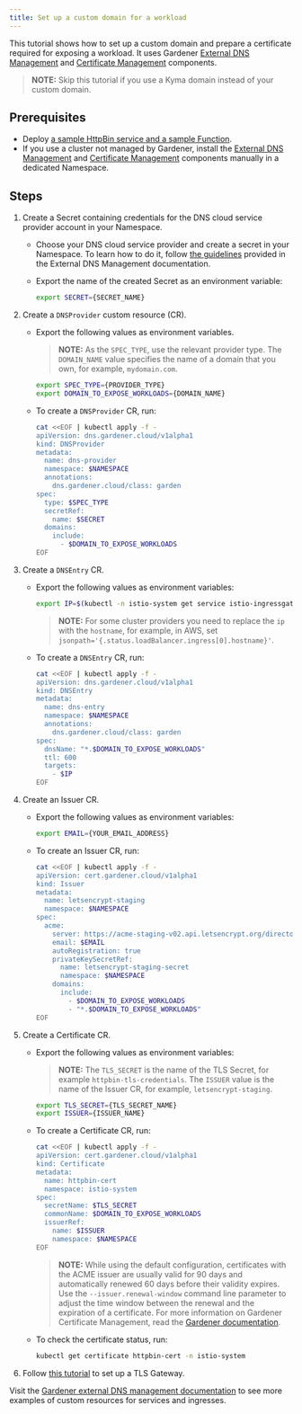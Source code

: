 ```yaml
---
title: Set up a custom domain for a workload
---
```


This tutorial shows how to set up a custom domain and prepare a certificate required for exposing a workload. It uses Gardener [External DNS Management](https://github.com/gardener/external-dns-management) and [Certificate Management](https://github.com/gardener/cert-management) components.

>**NOTE:** Skip this tutorial if you use a Kyma domain instead of your custom domain.

## Prerequisites

* Deploy [a sample HttpBin service and a sample Function](./apix-01-create-workload.md).
* If you use a cluster not managed by Gardener, install the [External DNS Management](https://github.com/gardener/external-dns-management#quick-start) and [Certificate Management](https://github.com/gardener/cert-management) components manually in a dedicated Namespace.

## Steps

1. Create a Secret containing credentials for the DNS cloud service provider account in your Namespace.

     * Choose your DNS cloud service provider and create a secret in your Namespace. To learn how to do it, follow [the guidelines](https://github.com/gardener/external-dns-management/blob/master/README.md#external-dns-management) provided in the External DNS Management documentation. 
     * Export the name of the created Secret as an environment variable:

       ```bash
       export SECRET={SECRET_NAME}
       ```

2. Create a `DNSProvider` custom resource (CR).

     * Export the following values as environment variables. 
        >**NOTE:** As the `SPEC_TYPE`, use the relevant provider type. The `DOMAIN_NAME` value specifies the name of a domain that you own, for example, `mydomain.com`. 

        ```bash
        export SPEC_TYPE={PROVIDER_TYPE}
        export DOMAIN_TO_EXPOSE_WORKLOADS={DOMAIN_NAME} 
        ````
  
     * To create a `DNSProvider` CR, run: 

       ```bash
       cat <<EOF | kubectl apply -f -
       apiVersion: dns.gardener.cloud/v1alpha1
       kind: DNSProvider
       metadata:
         name: dns-provider
         namespace: $NAMESPACE
         annotations:
           dns.gardener.cloud/class: garden
       spec:
         type: $SPEC_TYPE
         secretRef:
           name: $SECRET
         domains:
           include:
             - $DOMAIN_TO_EXPOSE_WORKLOADS
       EOF
       ```
  
3. Create a `DNSEntry` CR.
   
     * Export the following values as environment variables:

       ```bash
       export IP=$(kubectl -n istio-system get service istio-ingressgateway -o jsonpath='{.status.loadBalancer.ingress[0].ip}') # Assuming only one LoadBalancer with external IP
       ```
        >**NOTE:** For some cluster providers you need to replace the `ip` with the `hostname`, for example, in AWS, set `jsonpath='{.status.loadBalancer.ingress[0].hostname}'`.

     * To create a `DNSEntry` CR, run:

       ```bash
       cat <<EOF | kubectl apply -f -
       apiVersion: dns.gardener.cloud/v1alpha1
       kind: DNSEntry
       metadata:
         name: dns-entry
         namespace: $NAMESPACE
         annotations:
           dns.gardener.cloud/class: garden
       spec:
         dnsName: "*.$DOMAIN_TO_EXPOSE_WORKLOADS"
         ttl: 600
         targets:
           - $IP
       EOF
       ```

4. Create an Issuer CR.

     * Export the following values as environment variables:

       ```bash
       export EMAIL={YOUR_EMAIL_ADDRESS}
       ```
     * To create an Issuer CR, run: 

       ```bash
       cat <<EOF | kubectl apply -f -
       apiVersion: cert.gardener.cloud/v1alpha1
       kind: Issuer
       metadata:
         name: letsencrypt-staging
         namespace: $NAMESPACE
       spec:
         acme:
           server: https://acme-staging-v02.api.letsencrypt.org/directory
           email: $EMAIL
           autoRegistration: true
           privateKeySecretRef:
             name: letsencrypt-staging-secret
             namespace: $NAMESPACE
           domains:
             include:
               - $DOMAIN_TO_EXPOSE_WORKLOADS
               - "*.$DOMAIN_TO_EXPOSE_WORKLOADS"
       EOF
       ```

5. Create a Certificate CR.

     * Export the following values as environment variables:

        >**NOTE:** The `TLS_SECRET` is the name of the TLS Secret, for example `httpbin-tls-credentials`. The `ISSUER` value is the name of the Issuer CR, for example, `letsencrypt-staging`.

        ```bash
        export TLS_SECRET={TLS_SECRET_NAME}
        export ISSUER={ISSUER_NAME}
        ```

     * To create a Certificate CR, run:

        ```bash
        cat <<EOF | kubectl apply -f -
        apiVersion: cert.gardener.cloud/v1alpha1
        kind: Certificate
        metadata:
          name: httpbin-cert
          namespace: istio-system
        spec:  
          secretName: $TLS_SECRET
          commonName: $DOMAIN_TO_EXPOSE_WORKLOADS
          issuerRef:
            name: $ISSUER
            namespace: $NAMESPACE
        EOF
        ```
        >**NOTE:** While using the default configuration, certificates with the ACME issuer are usually valid for 90 days and automatically renewed 60 days before their validity expires. Use the `--issuer.renewal-window` command line parameter to adjust the time window between the renewal and the expiration of a certificate. For more information on Gardener Certificate Management, read the [Gardener documentation](https://github.com/gardener/cert-management#requesting-a-certificate).

     * To check the certificate status, run: 
     
        ```bash
        kubectl get certificate httpbin-cert -n istio-system
        ```
       
6. Follow [this tutorial](./apix-03-set-up-tls-gateway.md) to set up a TLS Gateway.

Visit the [Gardener external DNS management documentation](https://github.com/gardener/external-dns-management/tree/master/examples) to see more examples of custom resources for services and ingresses.
